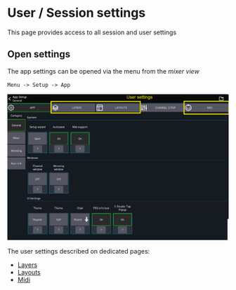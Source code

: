 # User / Session settings
This page provides access to all session and user settings

## Open settings
The app settings can be opened via the menu from the *mixer view*
```
Menu -> Setup -> App
```

![User settings](../img/settings/user.png)

The user settings described on dedicated pages:

- [Layers](../layers.md)
- [Layouts](../custom-layouts.md)
- [Midi](../midi.md)
